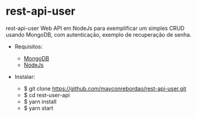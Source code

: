 # rest-api-user

rest-api-user Web API em NodeJs para exemplificar um simples CRUD usando MongoDB, com autenticação, exemplo de recuperação de senha. 
    
    
- Requisitos:
    - [MongoDB](https://www.mongodb.com/download-center?jmp=nav)
    - [NodeJs](https://nodejs.org/en/download/)

- Instalar:

    - $ git clone https://github.com/mayconrebordao/rest-api-user.git
    - $ cd rest-user-api
    - $ yarn install
    - $ yarn start
